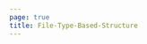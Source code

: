 ```yaml
---
page: true
title: File-Type-Based-Structure
---
```


<script setup>
import Home from './components/Home.vue'
</script>

<Home />
